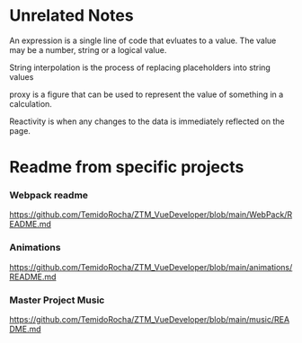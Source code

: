 # Unrelated Notes
An expression is a single line of code that evluates to a value. The value may be a number, string or a logical value.

String interpolation is the process of replacing placeholders into string values

proxy is a figure that can be used to represent the value of something in a calculation.

Reactivity is when any changes to the data is immediately reflected on the page.

# Readme from specific projects

### Webpack readme
https://github.com/TemidoRocha/ZTM_VueDeveloper/blob/main/WebPack/README.md

### Animations
https://github.com/TemidoRocha/ZTM_VueDeveloper/blob/main/animations/README.md

### Master Project Music
https://github.com/TemidoRocha/ZTM_VueDeveloper/blob/main/music/README.md
